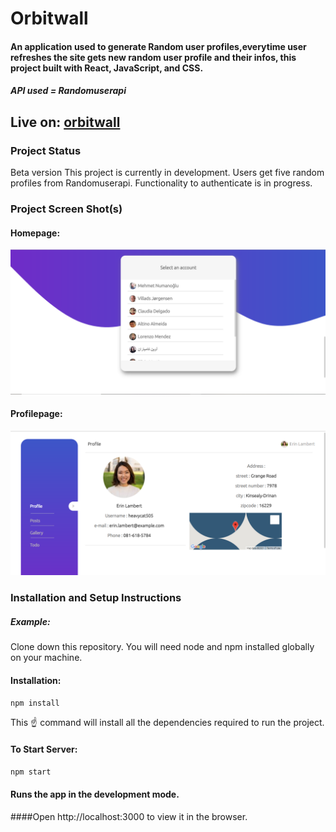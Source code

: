 # Orbitwall

#### An application used to generate Random user profiles,everytime user refreshes the site gets new random user profile and their infos, this project built with React, JavaScript, and CSS.
##### API used = Randomuserapi

## Live on: [orbitwall](https://akhildh-orbitwall.netlify.app/)

### Project Status
Beta version
This project is currently in development. Users get five random profiles from Randomuserapi. Functionality to authenticate is in progress.

### Project Screen Shot(s)
#### Homepage:
![ Homepage ](/screenshots/homepage.PNG)

#### Profilepage:
![ Profile page ](/screenshots/profilepage.PNG)

### Installation and Setup Instructions
##### Example:
Clone down this repository. You will need node and npm installed globally on your machine.

#### Installation:

`npm install`

This :point_up: command will install all the dependencies required to run the project.


#### To Start Server:

`npm start`

#### Runs the app in the development mode.
####Open http://localhost:3000 to view it in the browser.



